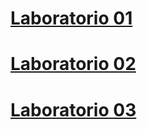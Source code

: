 # [Laboratorio 01](https://github.com/rir001/robmov_labs/tree/lab01)

# [Laboratorio 02](https://github.com/rir001/robmov_labs/tree/lab02)

# [Laboratorio 03](https://github.com/rir001/robmov_labs/tree/lab03)
